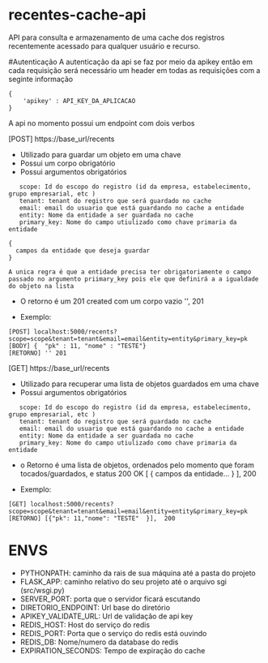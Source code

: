 # recentes-cache-api
API para consulta e armazenamento de uma cache dos registros recentemente acessado para qualquer usuário e recurso.

#Autenticação
A autenticação da api se faz por meio da apikey então em cada requisição será necessário um header em todas as requisições com a seginte informação
```
{
    'apikey' : API_KEY_DA_APLICACAO
}
```


A api no momento possui um endpoint com dois verbos


 

[POST]
https://base_url/recents

 * Utilizado para guardar um objeto em uma chave
 * Possui um corpo obrigatório
 * Possui argumentos obrigatórios
 ```
    scope: Id do escopo do registro (id da empresa, estabelecimento, grupo empresarial, etc )
    tenant: tenant do registro que será guardado no cache
    email: email do usuario que está guardando no cache a entidade
    entity: Nome da entidade a ser guardada no cache
    primary_key: Nome do campo utiulizado como chave primaria da entidade
 ```

  ```
 {
    campos da entidade que deseja guardar 
 }
 ```
    A unica regra é que a entidade precisa ter obrigatoriamente o campo passado no argumento priimary_key pois ele que definirá a a igualdade do objeto na lista

 * O retorno é um 201 created com um corpo vazio
 '', 201

 * Exemplo:
  ```
  [POST] localhost:5000/recents?scope=scope&tenant=tenant&email=email&entity=entity&primary_key=pk
  [BODY] { 	"pk" : 11, "nome" : "TESTE"}
  [RETORNO] '' 201
  ```

[GET]
https://base_url/recents

 * Utilizado para recuperar uma lista de objetos guardados em uma chave
 * Possui argumentos obrigatórios
 ```
    scope: Id do escopo do registro (id da empresa, estabelecimento, grupo empresarial, etc )
    tenant: tenant do registro que será guardado no cache
    email: email do usuario que está guardando no cache a entidade
    entity: Nome da entidade a ser guardada no cache
    primary_key: Nome do campo utiulizado como chave primaria da entidade
 ```

 * o Retorno é uma lista de objetos, ordenados pelo momento que foram tocados/guardados, e status 200 OK
 [
    {
        campos da entidade...
    }
 ],
 200
  
 * Exemplo:
  ```
  [GET] localhost:5000/recents?scope=scope&tenant=tenant&email=email&entity=entity&primary_key=pk
  [RETORNO] [{"pk": 11,"nome": "TESTE"	}],  200
  ```

 # ENVS
 * PYTHONPATH: caminho da rais de sua máquina até a pasta do projeto
 * FLASK_APP: caminho relativo do seu projeto até o arquivo sgi (src/wsgi.py)
 * SERVER_PORT: porta que o servidor ficará escutando
 * DIRETORIO_ENDPOINT: Url base do diretório
 * APIKEY_VALIDATE_URL: Url de validação de api key
 * REDIS_HOST: Host do serviço do redis
 * REDIS_PORT: Porta que o serviço do redis está ouvindo 
 * REDIS_DB: Nome/numero da database do redis 
 * EXPIRATION_SECONDS: Tempo de expiração do cache

